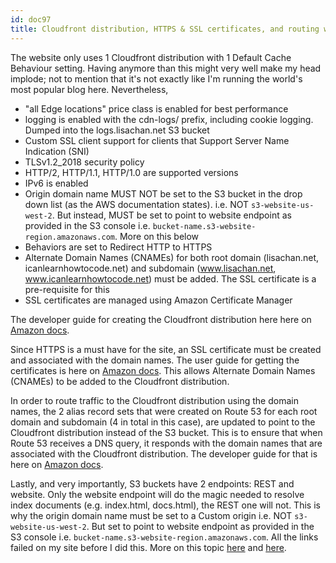 ```yaml
---
id: doc97
title: Cloudfront distribution, HTTPS & SSL certificates, and routing website traffic to it from registed domains 
---
```


The website only uses 1 Cloudfront distribution with 1 Default Cache Behaviour setting. Having anymore than this might very well make my head implode; not to mention that it's not exactly like I'm running the world's most popular blog here. Nevertheless, 
- "all Edge locations" price class is enabled for best performance
- logging is enabled with the cdn-logs/ prefix, including cookie logging. Dumped into the logs.lisachan.net S3 bucket
- Custom SSL client support for clients that Support Server Name Indication (SNI)
- TLSv1.2_2018 security policy
- HTTP/2, HTTP/1.1, HTTP/1.0 are supported versions
- IPv6 is enabled
- Origin domain name MUST NOT be set to the S3 bucket in the drop down list (as the AWS documentation states). i.e. NOT `s3-website-us-west-2`. But instead, MUST be set to point to website endpoint as provided in the S3 console i.e. `bucket-name.s3-website-region.amazonaws.com`. More on this below
- Behaviors are set to Redirect HTTP to HTTPS 
- Alternate Domain Names (CNAMEs) for both root domain (lisachan.net, icanlearnhowtocode.net) and subdomain (www.lisachan.net, www.icanlearnhowtocode.net) must be added. The SSL certificate is a pre-requisite for this
- SSL certificates are managed using Amazon Certificate Manager 

The developer guide for creating the Cloudfront distribution here here on [Amazon docs](https://docs.aws.amazon.com/AmazonS3/latest/dev/website-hosting-cloudfront-walkthrough.html).

Since HTTPS is a must have for the site, an SSL certificate must be created and associated with the domain names. The user guide for getting the certificates is here on [Amazon docs](https://docs.aws.amazon.com/acm/latest/userguide/gs.html). This allows Alternate Domain Names (CNAMEs) to be added to the Cloudfront distribution. 

In order to route traffic to the Cloudfront distribution using the domain names, the 2 alias record sets that were created on Route 53 for each root domain and subdomain (4 in total in this case), are updated to point to the Cloudfront distribution instead of the S3 bucket. This is to ensure that when Route 53 receives a DNS query, it responds with the domain names that are associated with the Cloudfront distribution. The developer guide for that is here on [Amazon docs](https://docs.aws.amazon.com/Route53/latest/DeveloperGuide/routing-to-cloudfront-distribution.html).

Lastly, and very importantly, S3 buckets have 2 endpoints: REST and website. Only the website endpoint will do the magic needed to resolve index documents (e.g. index.html, docs.html), the REST one will not. This is why the origin domain name must be set to a Custom origin i.e. NOT `s3-website-us-west-2`. But set to point to website endpoint as provided in the S3 console i.e. `bucket-name.s3-website-region.amazonaws.com`. All the links failed on my site before I did this. More on this topic [here](https://stackoverflow.com/questions/34060394/cloudfront-s3-website-the-specified-key-does-not-exist-when-an-implicit-ind) and [here](https://cloudconfusing.com/2017/12/24/amazon-s3-website-vs-rest-api-endpoint/). 

